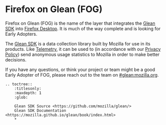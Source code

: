 # Firefox on Glean (FOG)

Firefox on Glean (FOG) is the name of the layer that integrates the
[Glean SDK][glean-sdk] into
[Firefox Desktop](https://www.firefox.com/).
It is much of the way complete and is looking for Early Adopters.

The [Glean SDK][glean-sdk]
is a data collection library built by Mozilla for use in its products.
Like [Telemetry][telemetry], it can be used to
(in accordance with our [Privacy Policy][privacy-policy])
send anonymous usage statistics to Mozilla in order to make better decisions.

If you have any questions,
or think your project or team might be a good Early Adopter of FOG,
please reach out to the team on
[#glean:mozilla.org][glean-matrix].

```eval_rst
.. toctree::
    :titlesonly:
    :maxdepth: 1
    :glob:

    Glean SDK Source <https://github.com/mozilla/glean/>
    Glean SDK Documentation <https://mozilla.github.io/glean/book/index.html>
    *

```
[telemetry]: ../telemetry
[glean-sdk]: https://github.com/mozilla/glean/
[book-of-glean]: https://mozilla.github.io/glean/book/index.html
[privacy-policy]: https://www.mozilla.org/privacy/
[glean-matrix]: https://chat.mozilla.org/#/room/#glean:mozilla.org
